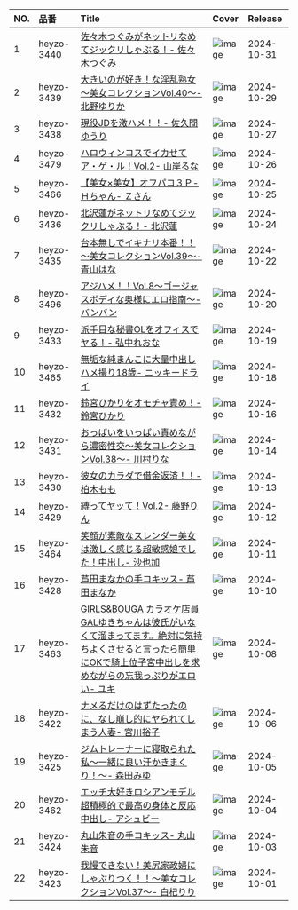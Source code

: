|NO.|品番|Title|Cover|Release|
|:---|:---|:---|:---|:---|
1|heyzo-3440|[佐々木つぐみがネットリなめてジックリしゃぶる！- 佐々木つぐみ](https://www.avmoive.top/index.php/archives/36437/)|![image](https://www.heyzo.com/contents/3000/3440/images/player_thumbnail.jpg)|2024-10-31
2|heyzo-3439|[大きいのが好き！な淫乱熟女～美女コレクションVol.40～- 北野ゆりか](https://www.avmoive.top/index.php/archives/36438/)|![image](https://www.heyzo.com/contents/3000/3439/images/player_thumbnail.jpg)|2024-10-29
3|heyzo-3438|[現役JDを激ハメ！！- 佐久間ゆうり](https://www.avmoive.top/index.php/archives/36439/)|![image](https://www.heyzo.com/contents/3000/3438/images/player_thumbnail.jpg)|2024-10-27
4|heyzo-3479|[ハロウィンコスでイカせてア・ゲ・ル！Vol.2- 山岸るな](https://www.avmoive.top/index.php/archives/36440/)|![image](https://www.heyzo.com/contents/3000/3479/images/player_thumbnail.jpg)|2024-10-26
5|heyzo-3466|[【美女×美女】オフパコ３Ｐ- Ｈちゃん- Ｚさん](https://www.avmoive.top/index.php/archives/36441/)|![image](https://www.heyzo.com/contents/3000/3466/images/player_thumbnail.jpg)|2024-10-25
6|heyzo-3436|[北沢蓮がネットリなめてジックリしゃぶる！- 北沢蓮](https://www.avmoive.top/index.php/archives/36442/)|![image](https://www.heyzo.com/contents/3000/3436/images/player_thumbnail.jpg)|2024-10-24
7|heyzo-3435|[台本無しでイキナリ本番！！～美女コレクションVol.39～- 青山はな](https://www.avmoive.top/index.php/archives/36443/)|![image](https://www.heyzo.com/contents/3000/3435/images/player_thumbnail.jpg)|2024-10-22
8|heyzo-3496|[アジハメ！！Vol.8～ゴージャスボディな奥様にエロ指南～- バンバン](https://www.avmoive.top/index.php/archives/36444/)|![image](https://www.heyzo.com/contents/3000/3496/images/player_thumbnail.jpg)|2024-10-20
9|heyzo-3433|[派手目な秘書OLをオフィスでヤる！- 弘中れおな](https://www.avmoive.top/index.php/archives/36445/)|![image](https://www.heyzo.com/contents/3000/3433/images/player_thumbnail.jpg)|2024-10-19
10|heyzo-3465|[無垢な純まんこに大量中出し ハメ撮り18歳- ニッキードライ](https://www.avmoive.top/index.php/archives/36446/)|![image](https://www.heyzo.com/contents/3000/3465/images/player_thumbnail.jpg)|2024-10-18
11|heyzo-3432|[鈴宮ひかりをオモチャ責め！- 鈴宮ひかり](https://www.avmoive.top/index.php/archives/36447/)|![image](https://www.heyzo.com/contents/3000/3432/images/player_thumbnail.jpg)|2024-10-16
12|heyzo-3431|[おっぱいをいっぱい責めながら濃密性交～美女コレクションVol.38～- 川村りな](https://www.avmoive.top/index.php/archives/36448/)|![image](https://www.heyzo.com/contents/3000/3431/images/player_thumbnail.jpg)|2024-10-14
13|heyzo-3430|[彼女のカラダで借金返済！！- 柏木もも](https://www.avmoive.top/index.php/archives/36449/)|![image](https://www.heyzo.com/contents/3000/3430/images/player_thumbnail.jpg)|2024-10-13
14|heyzo-3429|[縛ってヤッて！Vol.2- 藤野りん](https://www.avmoive.top/index.php/archives/36450/)|![image](https://www.heyzo.com/contents/3000/3429/images/player_thumbnail.jpg)|2024-10-12
15|heyzo-3464|[笑顔が素敵なスレンダー美女は激しく感じる超敏感娘でした！中出し- 沙也加](https://www.avmoive.top/index.php/archives/36451/)|![image](https://www.heyzo.com/contents/3000/3464/images/player_thumbnail.jpg)|2024-10-11
16|heyzo-3428|[芦田まなかの手コキッス- 芦田まなか](https://www.avmoive.top/index.php/archives/36452/)|![image](https://www.heyzo.com/contents/3000/3428/images/player_thumbnail.jpg)|2024-10-10
17|heyzo-3463|[GIRLS&BOUGA カラオケ店員GALゆきちゃんは彼氏がいなくて溜まってます。絶対に気持ちよくさせると言ったら簡単にOKで騎上位子宮中出しを求めながらの忘我っぷりがエロい- ユキ](https://www.avmoive.top/index.php/archives/36453/)|![image](https://www.heyzo.com/contents/3000/3463/images/player_thumbnail.jpg)|2024-10-08
18|heyzo-3422|[ナメるだけのはずたったのに、なし崩し的にヤられてしまう人妻- 宮川裕子](https://www.avmoive.top/index.php/archives/36454/)|![image](https://www.heyzo.com/contents/3000/3422/images/player_thumbnail.jpg)|2024-10-06
19|heyzo-3425|[ジムトレーナーに寝取られた私～一緒に良い汗かきまくり！～- 森田みゆ](https://www.avmoive.top/index.php/archives/36455/)|![image](https://www.heyzo.com/contents/3000/3425/images/player_thumbnail.jpg)|2024-10-05
20|heyzo-3462|[エッチ大好きロシアンモデル 超積極的で最高の身体と反応 中出し- アシュビー](https://www.avmoive.top/index.php/archives/36456/)|![image](https://www.heyzo.com/contents/3000/3462/images/player_thumbnail.jpg)|2024-10-04
21|heyzo-3424|[丸山朱音の手コキッス- 丸山朱音](https://www.avmoive.top/index.php/archives/36457/)|![image](https://www.heyzo.com/contents/3000/3424/images/player_thumbnail.jpg)|2024-10-03
22|heyzo-3423|[我慢できない！美尻家政婦にしゃぶりつく！！～美女コレクションVol.37～- 白杞りり](https://www.avmoive.top/index.php/archives/36458/)|![image](https://www.heyzo.com/contents/3000/3423/images/player_thumbnail.jpg)|2024-10-01